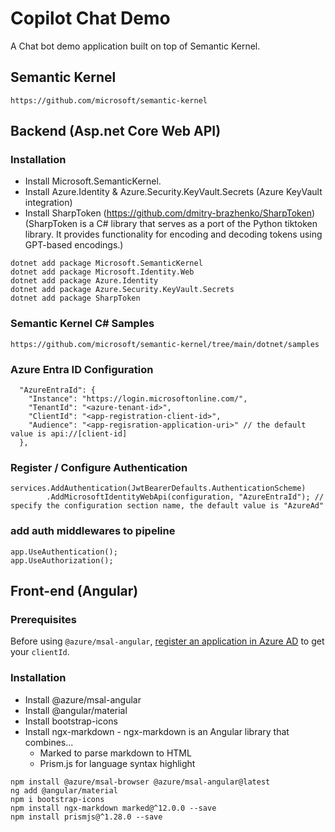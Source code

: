 # Copilot Chat Demo 
A Chat bot demo application built on top of Semantic Kernel.

## Semantic Kernel

```
https://github.com/microsoft/semantic-kernel
```

## Backend (Asp.net Core Web API)
### Installation

- Install Microsoft.SemanticKernel.
- Install Azure.Identity & Azure.Security.KeyVault.Secrets (Azure KeyVault integration)
- Install SharpToken (https://github.com/dmitry-brazhenko/SharpToken) (SharpToken is a C# library that serves as a port of the Python tiktoken library. It provides functionality for encoding and decoding tokens using GPT-based encodings.)

```
dotnet add package Microsoft.SemanticKernel
dotnet add package Microsoft.Identity.Web
dotnet add package Azure.Identity
dotnet add package Azure.Security.KeyVault.Secrets
dotnet add package SharpToken
```

### Semantic Kernel C# Samples

```
https://github.com/microsoft/semantic-kernel/tree/main/dotnet/samples
```

### Azure Entra ID Configuration
```
  "AzureEntraId": {
    "Instance": "https://login.microsoftonline.com/",
    "TenantId": "<azure-tenant-id>", 
    "ClientId": "<app-registration-client-id>", 
    "Audience": "<app-regisration-application-uri>" // the default value is api://[client-id]
  },

```

### Register / Configure Authentication
```
services.AddAuthentication(JwtBearerDefaults.AuthenticationScheme)
        .AddMicrosoftIdentityWebApi(configuration, "AzureEntraId"); // specify the configuration section name, the default value is "AzureAd"

```

### add auth middlewares to pipeline
```
app.UseAuthentication();
app.UseAuthorization();

```

## Front-end (Angular)
### Prerequisites

Before using `@azure/msal-angular`, [register an application in Azure AD](https://docs.microsoft.com/azure/active-directory/develop/quickstart-register-app) to get your `clientId`.

### Installation

- Install @azure/msal-angular 
- Install @angular/material 
- Install bootstrap-icons
- Install ngx-markdown - ngx-markdown is an Angular library that combines...
  - Marked to parse markdown to HTML
  - Prism.js for language syntax highlight

```
npm install @azure/msal-browser @azure/msal-angular@latest
ng add @angular/material
npm i bootstrap-icons
npm install ngx-markdown marked@^12.0.0 --save
npm install prismjs@^1.28.0 --save
```